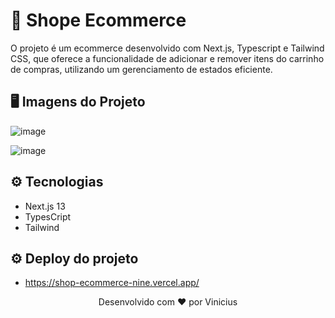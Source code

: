 # 🎉 Shope Ecommerce

<p>O projeto é um ecommerce desenvolvido com Next.js, Typescript e Tailwind CSS, que oferece a funcionalidade de adicionar e remover itens do carrinho de compras, utilizando um gerenciamento de estados eficiente.</p>


<h2>🖥️ Imagens do Projeto</h2>

![image](https://github.com/imViniciuuss/shop-ecommerce/assets/84256848/d3c1d2f8-7172-450c-b260-e8e7819085cb)

![image](https://github.com/imViniciuuss/shop-ecommerce/assets/84256848/5ec64f2e-395e-4be7-af81-6e4672f3b1c8)



<h2>⚙️ Tecnologias</h2>

  - Next.js 13
  - TypesCript
  - Tailwind



<h2>⚙️ Deploy do projeto</h2>





  - https://shop-ecommerce-nine.vercel.app/




<p align="center">Desenvolvido com ❤️ por Vinicius</p>



